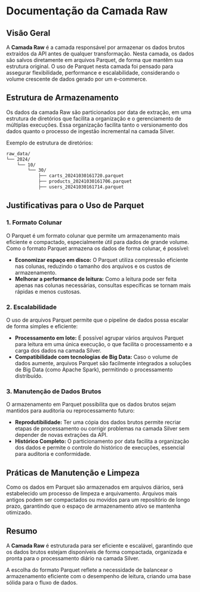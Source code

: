 # Documentação da Camada Raw

## Visão Geral

A **Camada Raw** é a camada responsável por armazenar os dados brutos extraídos da API antes de qualquer transformação. Nesta camada, os dados são salvos diretamente em arquivos Parquet, de forma que mantêm sua estrutura original. O uso de Parquet nesta camada foi pensado para assegurar flexibilidade, performance e escalabilidade, considerando o volume crescente de dados gerado por um e-commerce.

## Estrutura de Armazenamento

Os dados da camada Raw são particionados por data de extração, em uma estrutura de diretórios que facilita a organização e o gerenciamento de múltiplas execuções. Essa organização facilita tanto o versionamento dos dados quanto o processo de ingestão incremental na camada Silver.

Exemplo de estrutura de diretórios:

```bash
raw_data/
└── 2024/
    └── 10/
        └── 30/
            ├── carts_20241030161720.parquet
            ├── products_20241030161706.parquet
            ├── users_20241030161714.parquet
```


## Justificativas para o Uso de Parquet

### 1. Formato Colunar
O Parquet é um formato colunar que permite um armazenamento mais eficiente e compactado, especialmente útil para dados de grande volume. Como o formato Parquet armazena os dados de forma colunar, é possível:
   - **Economizar espaço em disco:** O Parquet utiliza compressão eficiente nas colunas, reduzindo o tamanho dos arquivos e os custos de armazenamento.
   - **Melhorar a performance de leitura:** Como a leitura pode ser feita apenas nas colunas necessárias, consultas específicas se tornam mais rápidas e menos custosas.

### 2. Escalabilidade
O uso de arquivos Parquet permite que o pipeline de dados possa escalar de forma simples e eficiente:
   - **Processamento em lote:** É possível agrupar vários arquivos Parquet para leitura em uma única execução, o que facilita o processamento e a carga dos dados na camada Silver.
   - **Compatibilidade com tecnologias de Big Data:** Caso o volume de dados aumente, arquivos Parquet são facilmente integrados a soluções de Big Data (como Apache Spark), permitindo o processamento distribuído.

### 3. Manutenção de Dados Brutos
O armazenamento em Parquet possibilita que os dados brutos sejam mantidos para auditoria ou reprocessamento futuro:
   - **Reprodutibilidade:** Ter uma cópia dos dados brutos permite recriar etapas de processamento ou corrigir problemas na camada Silver sem depender de novas extrações da API.
   - **Histórico Completo:** O particionamento por data facilita a organização dos dados e permite o controle do histórico de execuções, essencial para auditoria e conformidade.

## Práticas de Manutenção e Limpeza

Como os dados em Parquet são armazenados em arquivos diários, será estabelecido um processo de limpeza e arquivamento. Arquivos mais antigos podem ser compactados ou movidos para um repositório de longo prazo, garantindo que o espaço de armazenamento ativo se mantenha otimizado.

## Resumo

A **Camada Raw** é estruturada para ser eficiente e escalável, garantindo que os dados brutos estejam disponíveis de forma compactada, organizada e pronta para o processamento diário na camada Silver.

A escolha do formato Parquet reflete a necessidade de balancear o armazenamento eficiente com o desempenho de leitura, criando uma base sólida para o fluxo de dados.

